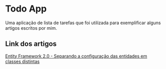 # Todo App
Uma aplicação de lista de tarefas que foi utilizada para exemplificar alguns artigos escritos por mim.

## Link dos artigos
[Entity Framework 2.0 - Separando a configuração das entidades em classes distintas](https://medium.com/@douglaseverton/entity-framework-2-0-separando-a-configura%C3%A7%C3%A3o-das-entidades-em-classes-distintas-664d75329003)

